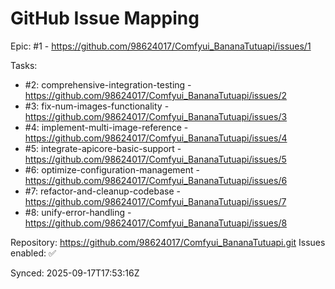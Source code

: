 # GitHub Issue Mapping

Epic: #1 - https://github.com/98624017/Comfyui_BananaTutuapi/issues/1

Tasks:
- #2: comprehensive-integration-testing - https://github.com/98624017/Comfyui_BananaTutuapi/issues/2
- #3: fix-num-images-functionality - https://github.com/98624017/Comfyui_BananaTutuapi/issues/3
- #4: implement-multi-image-reference - https://github.com/98624017/Comfyui_BananaTutuapi/issues/4
- #5: integrate-apicore-basic-support - https://github.com/98624017/Comfyui_BananaTutuapi/issues/5
- #6: optimize-configuration-management - https://github.com/98624017/Comfyui_BananaTutuapi/issues/6
- #7: refactor-and-cleanup-codebase - https://github.com/98624017/Comfyui_BananaTutuapi/issues/7
- #8: unify-error-handling - https://github.com/98624017/Comfyui_BananaTutuapi/issues/8

Repository: https://github.com/98624017/Comfyui_BananaTutuapi.git
Issues enabled: ✅

Synced: 2025-09-17T17:53:16Z